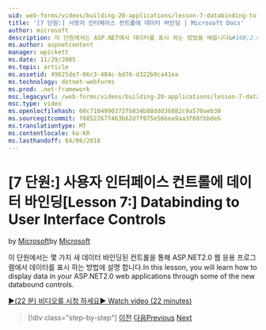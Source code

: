 ```yaml
---
uid: web-forms/videos/building-20-applications/lesson-7-databinding-to-user-interface-controls
title: '[7 단원:] 사용자 인터페이스 컨트롤에 데이터 바인딩 | Microsoft Docs'
author: microsoft
description: 이 단원에서는 ASP.NET에서 데이터를 표시 하는 방법을 배웁니다&#160;2.0 웹 몇 가지 새 데이터 바인딩된 컨트롤을 통해 응용 프로그램입니다.
ms.author: aspnetcontent
manager: wpickett
ms.date: 11/29/2005
ms.topic: article
ms.assetid: 49625de7-06c3-484c-bd76-d322b9ca41ea
ms.technology: dotnet-webforms
ms.prod: .net-framework
msc.legacyurl: /web-forms/videos/building-20-applications/lesson-7-databinding-to-user-interface-controls
msc.type: video
ms.openlocfilehash: 60c7104990372fb834b88ddd36882c9a570aeb38
ms.sourcegitcommit: f8852267f463b62d7f975e56bea9aa3f68fbbdeb
ms.translationtype: MT
ms.contentlocale: ko-KR
ms.lasthandoff: 04/06/2018
---
```

<a name="lesson-7-databinding-to-user-interface-controls"></a><span data-ttu-id="490f3-103">[7 단원:] 사용자 인터페이스 컨트롤에 데이터 바인딩</span><span class="sxs-lookup"><span data-stu-id="490f3-103">[Lesson 7:] Databinding to User Interface Controls</span></span>
====================
<span data-ttu-id="490f3-104">by [Microsoft](https://github.com/microsoft)</span><span class="sxs-lookup"><span data-stu-id="490f3-104">by [Microsoft](https://github.com/microsoft)</span></span>

<span data-ttu-id="490f3-105">이 단원에서는 몇 가지 새 데이터 바인딩된 컨트롤을 통해 ASP.NET2.0 웹 응용 프로그램에서 데이터를 표시 하는 방법에 설명 합니다.</span><span class="sxs-lookup"><span data-stu-id="490f3-105">In this lesson, you will learn how to display data in your ASP.NET2.0 web applications through some of the new databound controls.</span></span>

[<span data-ttu-id="490f3-106">&#9654;(22 분) 비디오를 시청 하세요</span><span class="sxs-lookup"><span data-stu-id="490f3-106">&#9654; Watch video (22 minutes)</span></span>](https://channel9.msdn.com/Blogs/ASP-NET-Site-Videos/lesson-7-databinding-to-user-interface-controls)

> [!div class="step-by-step"]
> <span data-ttu-id="490f3-107">[이전](lesson-6-working-with-stylesheets-and-master-pages.md)
> [다음](lesson-8-working-with-the-gridview-and-formview.md)</span><span class="sxs-lookup"><span data-stu-id="490f3-107">[Previous](lesson-6-working-with-stylesheets-and-master-pages.md)
[Next](lesson-8-working-with-the-gridview-and-formview.md)</span></span>
